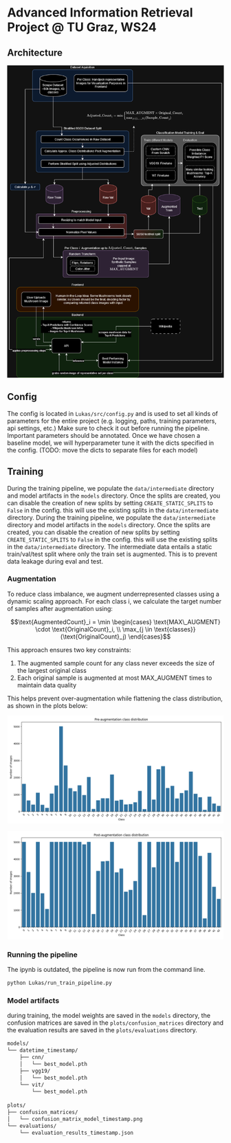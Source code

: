 # Advanced Information Retrieval Project @ TU Graz, WS24

## Architecture

![Architecture](Lukas/plots/AIR_G7_Architecture_vertical.png)

## Config

The config is located in `Lukas/src/config.py` and is used to set all kinds of parameters for the entire project (e.g. logging, paths, training parameters, api settings, etc.)
Make sure to check it out before running the pipeline. Important parameters should be annotated.
Once we have chosen a baseline model, we will hyperparameter tune it with the dicts specified in the config. (TODO: move the dicts to separate files for each model)

## Training

During the training pipeline, we populate the `data/intermediate` directory and model artifacts in the `models` directory. Once the splits are created, you can disable the creation of new splits by setting `CREATE_STATIC_SPLITS` to `False` in the config. this will use the existing splits in the `data/intermediate` directory. 
During the training pipeline, we populate the `data/intermediate` directory and model artifacts in the `models` directory. Once the splits are created, you can disable the creation of new splits by setting `CREATE_STATIC_SPLITS` to `False` in the config. this will use the existing splits in the `data/intermediate` directory. 
The intermediate data entails a static train/val/test split where only the train set is augmented. This is to prevent data leakage during eval and test.
<!-- We could implement kfold cv if we want a more robust training loop. -->

### Augmentation
To reduce class imbalance, we augment underrepresented classes using a dynamic scaling approach. For each class i, we calculate the target number of samples after augmentation using:

```math
\text{AugmentedCount}_i = \min \begin{cases} \text{MAX\_AUGMENT} \cdot \text{OriginalCount}_i, \\ \max_{j \in \text{classes}}(\text{OriginalCount}_j) \end{cases}
```

This approach ensures two key constraints:
1. The augmented sample count for any class never exceeds the size of the largest original class
2. Each original sample is augmented at most MAX_AUGMENT times to maintain data quality

This helps prevent over-augmentation while flattening the class distribution, as shown in the plots below:

![Class distribution](Lukas/plots/pre_augmentation_class_distribution.png)

![Class distribution](Lukas/plots/post_augmentation_class_distribution.png)

### Running the pipeline
The ipynb is outdated, the pipeline is now run from the command line.

```bash
python Lukas/run_train_pipeline.py
```

### Model artifacts

during training, the model weights are saved in the `models` directory, the confusion matrices are saved in the `plots/confusion_matrices` directory and the evaluation results are saved in the `plots/evaluations` directory.

```
models/
└── datetime_timestamp/
    ├── cnn/
    │   └── best_model.pth
    ├── vgg19/
    │   └── best_model.pth
    └── vit/
        └── best_model.pth

plots/
├── confusion_matrices/
│   └── confusion_matrix_model_timestamp.png
└── evaluations/
    └── evaluation_results_timestamp.json
```

